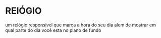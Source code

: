 # RElÓGIO
 um  relógio responsivel que marca a hora do seu dia alem de mostrar em qual parte do dia você esta no plano de fundo
